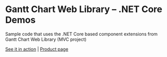 # Gantt Chart Web Library – .NET Core Demos
Sample code that uses the .NET Core based component extensions from Gantt Chart Web Library (MVC project)

[See it in action](https://dlhsoft.com/GanttChartWebLibrary/netcore-demos/GanttChartViewMainFeatures)
|
[Product page](https://dlhsoft.com/GanttChartWebLibrary)
